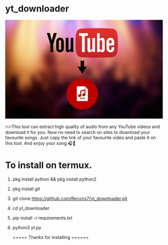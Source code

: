# yt_downloader

![](Image.png)

🔥🔥This tool can extract high quality of audio from any YouTube videos and download it for you. Now no need to search on sites to download your favourite songs. Just copy the link of your favourite video and paste it on this tool. And enjoy your song.🎧🎵


To install on termux.
=====================

1) pkg install python && pkg install python2

2) pkg install git

3) git clone https://github.com/Recons7/yt_downloader.git

4) cd yt_downloader

5) pip install -r requirements.txt

6) python3 yt.py






      ===== Thanks for installing ======

